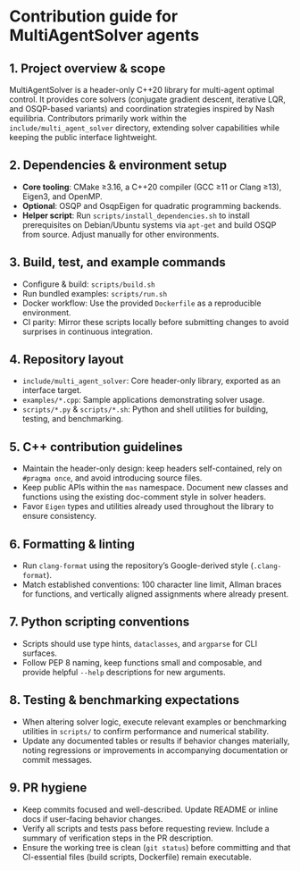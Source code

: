 # Contribution guide for MultiAgentSolver agents

## 1. Project overview & scope
MultiAgentSolver is a header-only C++20 library for multi-agent optimal control. It provides core solvers (conjugate gradient descent, iterative LQR, and OSQP-based variants) and coordination strategies inspired by Nash equilibria. Contributors primarily work within the `include/multi_agent_solver` directory, extending solver capabilities while keeping the public interface lightweight.

## 2. Dependencies & environment setup
- **Core tooling**: CMake ≥3.16, a C++20 compiler (GCC ≥11 or Clang ≥13), Eigen3, and OpenMP.
- **Optional**: OSQP and OsqpEigen for quadratic programming backends.
- **Helper script**: Run `scripts/install_dependencies.sh` to install prerequisites on Debian/Ubuntu systems via `apt-get` and build OSQP from source. Adjust manually for other environments.

## 3. Build, test, and example commands
- Configure & build: `scripts/build.sh`
- Run bundled examples: `scripts/run.sh`
- Docker workflow: Use the provided `Dockerfile` as a reproducible environment.
- CI parity: Mirror these scripts locally before submitting changes to avoid surprises in continuous integration.

## 4. Repository layout
- `include/multi_agent_solver`: Core header-only library, exported as an interface target.
- `examples/*.cpp`: Sample applications demonstrating solver usage.
- `scripts/*.py` & `scripts/*.sh`: Python and shell utilities for building, testing, and benchmarking.

## 5. C++ contribution guidelines
- Maintain the header-only design: keep headers self-contained, rely on `#pragma once`, and avoid introducing source files.
- Keep public APIs within the `mas` namespace. Document new classes and functions using the existing doc-comment style in solver headers.
- Favor `Eigen` types and utilities already used throughout the library to ensure consistency.

## 6. Formatting & linting
- Run `clang-format` using the repository’s Google-derived style (`.clang-format`).
- Match established conventions: 100 character line limit, Allman braces for functions, and vertically aligned assignments where already present.

## 7. Python scripting conventions
- Scripts should use type hints, `dataclasses`, and `argparse` for CLI surfaces.
- Follow PEP 8 naming, keep functions small and composable, and provide helpful `--help` descriptions for new arguments.

## 8. Testing & benchmarking expectations
- When altering solver logic, execute relevant examples or benchmarking utilities in `scripts/` to confirm performance and numerical stability.
- Update any documented tables or results if behavior changes materially, noting regressions or improvements in accompanying documentation or commit messages.

## 9. PR hygiene
- Keep commits focused and well-described. Update README or inline docs if user-facing behavior changes.
- Verify all scripts and tests pass before requesting review. Include a summary of verification steps in the PR description.
- Ensure the working tree is clean (`git status`) before committing and that CI-essential files (build scripts, Dockerfile) remain executable.
